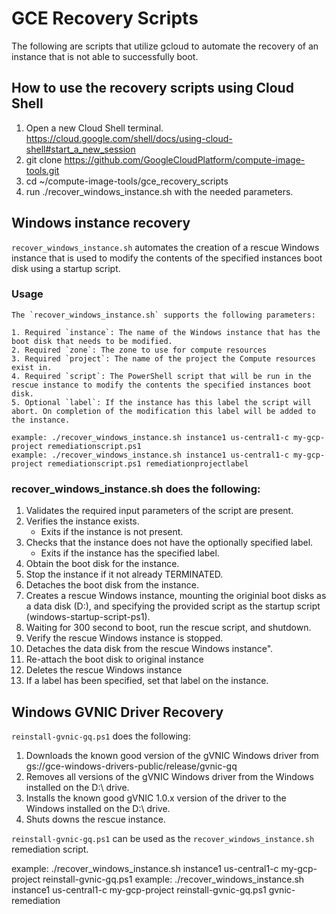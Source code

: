 # GCE Recovery Scripts

The following are scripts that utilize gcloud to automate the recovery of an instance that is not able to successfully boot.

## How to use the recovery scripts using Cloud Shell

1. Open a new Cloud Shell terminal. https://cloud.google.com/shell/docs/using-cloud-shell#start_a_new_session
2. git clone https://github.com/GoogleCloudPlatform/compute-image-tools.git
3. cd ~/compute-image-tools/gce_recovery_scripts
4. run ./recover_windows_instance.sh with the needed parameters.

## Windows instance recovery

`recover_windows_instance.sh` automates the creation of a rescue Windows instance that is used to modify the contents of the specified instances boot disk using a startup script.

### Usage

    The `recover_windows_instance.sh` supports the following parameters:
    
    1. Required `instance`: The name of the Windows instance that has the boot disk that needs to be modified.
    2. Required `zone`: The zone to use for compute resources
    3. Required `project`: The name of the project the Compute resources exist in.
    4. Required `script`: The PowerShell script that will be run in the rescue instance to modify the contents the specified instances boot disk.
    5. Optional `label`: If the instance has this label the script will abort. On completion of the modification this label will be added to the instance.
    
    example: ./recover_windows_instance.sh instance1 us-central1-c my-gcp-project remediationscript.ps1
    example: ./recover_windows_instance.sh instance1 us-central1-c my-gcp-project remediationscript.ps1 remediationprojectlabel

### recover_windows_instance.sh does the following:

1. Validates the required input parameters of the script are present.
2. Verifies the instance exists.
   - Exits if the instance is not present.
3. Checks that the instance does not have the optionally specified label.
   - Exits if the instance has the specified label.
4. Obtain the boot disk for the instance.
5. Stop the instance if it not already TERMINATED.
6. Detaches the boot disk from the instance.
7. Creates a rescue Windows instance, mounting the originial boot disks as a data disk (D:), and specifying the provided script as the startup script (windows-startup-script-ps1).
8. Waiting for 300 second to boot, run the rescue script, and shutdown.
9. Verify the rescue Windows instance is stopped.
10. Detaches the data disk from the rescue Windows instance".
11. Re-attach the boot disk to original instance
12. Deletes the rescue Windows instance
13. If a label has been specified, set that label on the instance.


## Windows GVNIC Driver Recovery

`reinstall-gvnic-gq.ps1` does the following:

1. Downloads the known good version of the gVNIC Windows driver from gs://gce-windows-drivers-public/release/gvnic-gq
2. Removes all versions of the gVNIC Windows driver from the Windows installed on the D:\ drive.
3. Installs the known good gVNIC 1.0.x version of the driver to the Windows installed on the D:\ drive.
4. Shuts downs the rescue instance.

`reinstall-gvnic-gq.ps1` can be used as the `recover_windows_instance.sh` remediation script.

example: ./recover_windows_instance.sh instance1 us-central1-c my-gcp-project reinstall-gvnic-gq.ps1
example: ./recover_windows_instance.sh instance1 us-central1-c my-gcp-project reinstall-gvnic-gq.ps1 gvnic-remediation